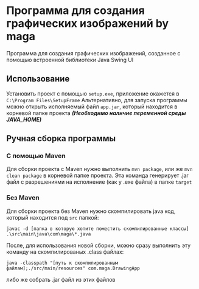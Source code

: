 # Программа для создания графических изображений by maga

Программа для создания графических изображений, созданное с помощью встроенной библиотеки Java Swing UI


## Использование
Установить проект с помощью ```setup.exe```, приложение окажется в ```C:\Program Files\SetupFrame```
Альтернативно, для запуска программы можно открыть исполняемый файл ```app.jar```, который находится в корневой папке проекта
***(Необходимо наличие переменной среды JAVA_HOME)***


## Ручная сборка программы

### С помощью Maven
Для сборки проекта с Maven нужно выполнить ```mvn package```, или же ```mvn clean package``` в корневой папке проекта. Эта команда генерирует .jar файл с разрешениями на исполнение (как у .exe файла) в папке `target`

### Без Maven
Для сборки проекта без Maven нужно скомпилировать java код, который находится под `src` папкой: <br>
```
javac -d [папка в которую хотите поместить скомпилированные классы] .\src\main\java\com\maga\*.java
```
После, для использования новой сборки, можно сразу выполнить эту команду на скомпилированых .class файлах: <br>

```
java -classpath "[путь к скомпилированным файлам];./src/main/resources" com.maga.DrawingApp
```
<!-- 
<pre><code><span style="color: red;">java</span> <span style="color: grey;">-classpath</span> <span style="color: cyan;">"[путь к скомпилированным файлам];./src/main/resources"</span> <span style="color: cyan;">com.maga.DrawingApp</span></code></pre> -->

либо же собрать .jar файл из этих файлов